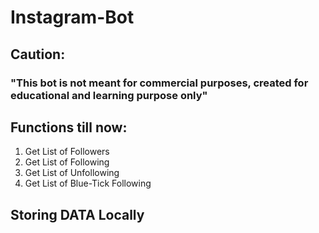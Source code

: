 # Instagram-Bot

## Caution:

### "This bot is not meant for commercial purposes, created for educational and learning purpose only"

## Functions till now:

1. Get List of Followers
2. Get List of Following
3. Get List of Unfollowing
4. Get List of Blue-Tick Following

## Storing DATA Locally
